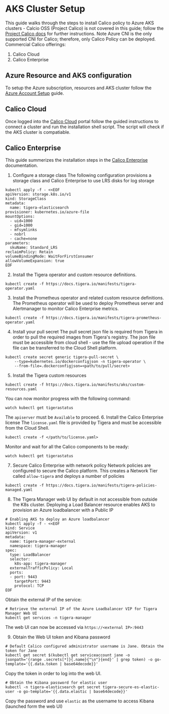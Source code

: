 # AKS Cluster Setup
This guide walks through the steps to install Calico policy to Azure AKS clusters - Calcio OSS (Project Calico) is not covered in this guide; follow the [Project Calico docs](https://docs.projectcalico.org/getting-started/kubernetes/managed-public-cloud/aks) for further instructions. Note Azure CNI is the only supported CNI for Calico; therefore, only Calico Policy can be deployed.
Commercial Calico offerings:
1. Calico Cloud
2. Calico Enterprise

## Azure Resource and AKS configuration
To setup the Azure subscription, resources and AKS cluster follow the [Azure Account Setup](https://github.com/chrisman-io/AKS-cluster-setup/tree/main/Azure-Account-Setup) guide.

## Calico Cloud
Once logged into the [Calico Cloud](https://www.calicocloud.io/home) portal follow the guided instructions to connect a cluster and run the installation shell script. The script will check if the AKS cluster is compatiable.

## Calico Enterprise
This guide summerizes the installation steps in the [Calico Enterprise](https://docs.tigera.io/) documentation.

1. Configure a storage class
The following configuration provisions a storage class and Calico Enterprise to use LRS disks for log storage
```
kubectl apply -f - <<EOF
apiVersion: storage.k8s.io/v1
kind: StorageClass
metadata:
  name: tigera-elasticsearch
provisioner: kubernetes.io/azure-file
mountOptions:
  - uid=1000
  - gid=1000
  - mfsymlinks
  - nobrl
  - cache=none
parameters:
  skuName: Standard_LRS
reclaimPolicy: Retain
volumeBindingMode: WaitForFirstConsumer
allowVolumeExpansion: true
EOF
```
2. Install the Tigera operator and custom resource definitions.
```
kubectl create -f https://docs.tigera.io/manifests/tigera-operator.yaml
```
3. Install the Prometheus operator and related custom resource definitions. The Prometheus operator will be used to deploy Prometheus server and Alertmanager to monitor Calico Enterprise metrics.
```
kubectl create -f https://docs.tigera.io/manifests/tigera-prometheus-operator.yaml
```
4. Install your pull secret
The pull secret json file is required from Tigera in order to pull the required images from Tigera's registry. The json file must be accessible from cloud shell - use the file upload operation if the file can be transferred to the Cloud Shell platform.
```
kubectl create secret generic tigera-pull-secret \
    --type=kubernetes.io/dockerconfigjson -n tigera-operator \
    --from-file=.dockerconfigjson=<path/to/pull/secret>
```
5. Install the Tigera custom resources
```
kubectl create -f https://docs.tigera.io/manifests/aks/custom-resources.yaml
```
You can now monitor progress with the following command:
```
watch kubectl get tigerastatus
```
The `apiserver` must be `Available` to proceed.
6. Install the Calico Enterprise license
The `license.yaml` file is provided by Tigera and must be accessible from the Cloud Shell.
```
kubectl create -f </path/to/license.yaml>
```
Monitor and wait for all the Calico components to be ready:
```
watch kubectl get tigerastatus
```
7. Secure Calico Enterprise with network policy
Network policies are configured to secure the Calico platform. This creates a Network Tier called `allow-tigera` and deploys a number of policies
```
kubectl create -f https://docs.tigera.io/manifests/tigera-policies-managed.yaml
```
8. The Tigera Manager web UI by default in not accessible from outside the K8s cluster. Deploying a Load Balancer resource enables AKS to provision an Azure loadbalancer with a Public IP
```
# Enabling AKS to deploy an Azure loadbalancer
kubectl apply -f - <<EOF
kind: Service
apiVersion: v1
metadata:
  name: tigera-manager-external
  namespace: tigera-manager
spec:
  type: LoadBalancer
  selector:
    k8s-app: tigera-manager
  externalTrafficPolicy: Local
  ports:
  - port: 9443
    targetPort: 9443
    protocol: TCP
EOF
```
Obtain the external IP of the service:
```
# Retrieve the external IP of the Azure Loadbalancer VIP for Tigera Manager Web UI
kubectl get services -n tigera-manager
```
The web UI can now be accessed via `https://<external IP>:9443`
<br>

9. Obtain the Web UI token and Kibana password
```
# Default Calico configured administrator username is Jane. Obtain the token for Jane
kubectl get secret $(kubectl get serviceaccount jane -o jsonpath='{range .secrets[*]}{.name}{"\n"}{end}' | grep token) -o go-template='{{.data.token | base64decode}}'
```
Copy the token in order to log into the web UI.
<br>

```
# Obtain the Kibana password for elastic user
kubectl -n tigera-elasticsearch get secret tigera-secure-es-elastic-user -o go-template='{{.data.elastic | base64decode}}'
```
Copy the password and use `elastic` as the username to access Kibana (launched form the web UI)

